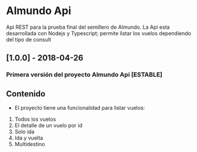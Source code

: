 # Almundo Api



Api REST para la prueba final del semillero de Almundo. La Api esta desarrollada con Nodejs y Typescript; permite listar los vuelos dependiendo del tipo de consult


## [1.0.0] - 2018-04-26
### Primera versión del proyecto Almundo Api [ESTABLE]

## Contenido 

 - El proyecto tiene una funcionalidad para listar vuelos:
 1. Todos los vuelos
 2. El detalle de un vuelo por id
 3. Solo ida
 4. Ida y vuelta
 5. Multidestino
